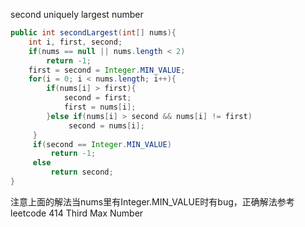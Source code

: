 second uniquely largest number

```java
public int secondLargest(int[] nums){
    int i, first, second;
    if(nums == null || nums.length < 2)
        return -1;
    first = second = Integer.MIN_VALUE;
    for(i = 0; i < nums.length; i++){
        if(nums[i] > first){
            second = first;
            first = nums[i];
        }else if(nums[i] > second && nums[i] != first)
             second = nums[i];
     }
     if(second == Integer.MIN_VALUE)
         return -1;
     else
         return second;
}
```

注意上面的解法当nums里有Integer.MIN\_VALUE时有bug，正确解法参考 leetcode 414 Third Max Number



